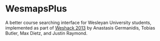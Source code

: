 WesmapsPlus
===========

A better course searching interface for Wesleyan University students, implemented as part of [Weshack 2013](http://weshack.com/) by Anastasis Germanidis, Tobias Butler, Max Dietz, and Justin Raymond.

